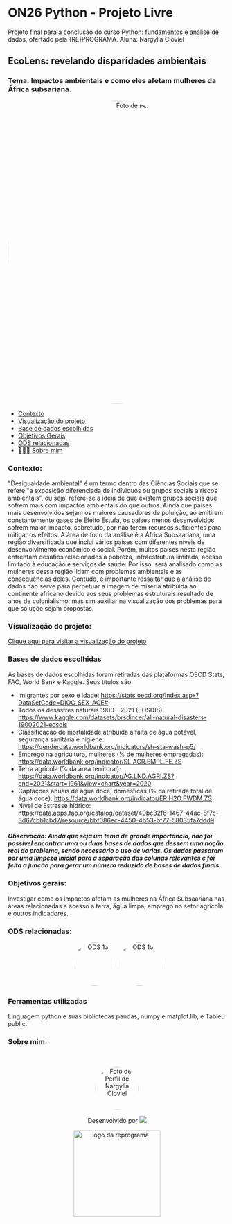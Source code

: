 # ON26 Python - Projeto Livre
Projeto final para a conclusão do curso Python: fundamentos e análise de dados, ofertado pela {RE}PROGRAMA.
Aluna: Nargylla Cloviel

## EcoLens: revelando disparidades ambientais

### Tema: Impactos ambientais e como eles afetam mulheres da África subsariana.
<p align="center">
 <img style="border-radius: 50%;" src = "https://img.freepik.com/premium-vector/set-abstract-african-american-woman-portraits-isolated-white_87523-3.jpg" width="700px;" alt="Foto de Perfil de Nargylla Cloviel"/>
</p>

- [Contexto](#-Contexto)
- [Visualização do projeto](#-Visualização-do-projeto)
- [Base de dados escolhidas](#-Base-de-dados-escolhidas)
- [Objetivos Gerais](#-Objetivos-gerais)
- [ODS relacionadas](#-ODS-relacionadas)
- [🙋🏾‍♀️ Sobre mim](#-Sobre-mim)


### Contexto:
"Desigualdade ambiental" é um termo dentro das Ciências Sociais que se refere "a exposição diferenciada de indíviduos ou 
grupos sociais a riscos ambientais", ou seja, refere-se a ideia de que existem grupos sociais que sofrem mais com impactos ambientais do que outros. Ainda que países mais desenvolvidos sejam os maiores causadores de poluição, ao emitirem constantemente gases de 
Efeito Estufa, os países menos desenvolvidos sofrem maior impacto, sobretudo, por não terem recursos suficientes para mitigar os efeitos. A área de foco da análise é a África Subsaariana, uma região diversificada que inclui vários países com diferentes níveis 
de desenvolvimento econômico e social. Porém, muitos países nesta região enfrentam desafios relacionados à pobreza, infraestrutura limitada, acesso limitado à educação e serviços de saúde. Por isso, será analisado como as mulheres dessa região lidam com problemas 
ambientais e as consequências deles. 
Contudo, é importante ressaltar que a análise de dados não serve para perpetuar a imagem de miséria atribuída ao continente africano devido aos seus problemas estruturais resultado de anos de colonialismo; mas sim auxiliar na visualização
dos problemas para que soluçõe sejam propostas. 

### Visualização do projeto:
[Clique aqui para visitar a visualização do projeto](https://public.tableau.com/views/EcoLensrevelandodisparidadesambientais/Histria1?:language=pt-BR&:display_count=n&:origin=viz_share_link
)
### Bases de dados escolhidas
As bases de dados escolhidas foram retiradas das plataformas OECD Stats, FAO, World Bank e Kaggle. Seus títulos são:

- Imigrantes por sexo e idade: https://stats.oecd.org/Index.aspx?DataSetCode=DIOC_SEX_AGE#
- Todos os desastres naturais 1900 - 2021 (EOSDIS): https://www.kaggle.com/datasets/brsdincer/all-natural-disasters-19002021-eosdis
- Classificação de mortalidade atribuída a falta de água potável, segurança sanitária e higiene: https://genderdata.worldbank.org/indicators/sh-sta-wash-p5/
- Emprego na agricultura, mulheres (% de mulheres empregadas): https://data.worldbank.org/indicator/SL.AGR.EMPL.FE.ZS
- Terra agrícola (% da área territoral): https://data.worldbank.org/indicator/AG.LND.AGRI.ZS?end=2021&start=1961&view=chart&year=2020
- Captações anuais de água doce, domésticas (% da retirada total de água doce): https://data.worldbank.org/indicator/ER.H2O.FWDM.ZS
- Nível de Estresse hídrico: https://data.apps.fao.org/catalog/dataset/40bc32f6-1467-44ac-8f7c-3d67cbb1cbd7/resource/bbf086ec-4450-4b53-bf77-58035fa7ddd9

##### Observação: Ainda que seja um tema de grande importância, não foi possível encontrar uma ou duas bases de dados que dessem uma noção real do problema, sendo necessário o uso de várias. Os dados passaram por uma limpeza inicial para a separação das colunas relevantes e foi feita a junção para gerar um número reduzido de bases de dados finais.

### Objetivos gerais:
Investigar como os impactos afetam as mulheres na África Subsaariana nas áreas relacionadas a acesso a terra, água limpa, emprego no setor agrícola e outros indicadores.

### ODS relacionadas:
<p align="center">
  <img style="border-radius: 50%;" src="https://www.estrategiaods.org.br/wp-content/uploads/2021/10/ODS13-1.jpg" width="100px;" alt="ODS 13"/> 
  <img style="border-radius: 50%;" src = "https://www.estrategiaods.org.br/wp-content/uploads/2021/10/ODS10-1.jpg" width="100px;" alt="ODS 10"/> 
</p>


### Ferramentas utilizadas
Linguagem python e suas bibliotecas:pandas, numpy e matplot.lib; e Tableu public.

### Sobre mim:
<br>

<p align="center">
<a>
 <img style="border-radius: 50%;" src="https://media.licdn.com/dms/image/D4D03AQFNp2zFJkSLSQ/profile-displayphoto-shrink_800_800/0/1677091345413?e=2147483647&v=beta&t=hQMvWS21OLLiq5k3i7JDYJYDKSkmLakbe7RkSuAmytE" width="100px;" alt="Foto de Perfil de Nargylla Cloviel"/>
 <br/>
</a>
</p>

<p align="center"> Desenvolvido por <a href="https://www.linkedin.com/in/nargylla-cl](https://www.linkedin.com/in/nargylla-cloviel/" target="_blank"><img loading="lazy" src="https://img.shields.io/badge/-LinkedIn-%230077B5?style=for-the-badge&logo=linkedin&logoColor=white" target="_blank"></a>


<p align="center">
<img src="https://user-images.githubusercontent.com/84551213/171416454-ab93ab7f-e5a0-4276-81ec-4f5cb79dff31.png" alt="logo da reprograma" border="0" width = "200" /> <p align="center"></p>









